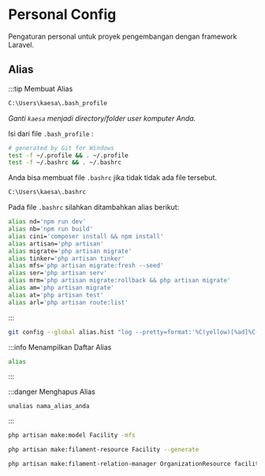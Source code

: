 # Personal Config

Pengaturan personal untuk proyek pengembangan dengan framework Laravel.

## Alias

:::tip Membuat Alias

```txt
C:\Users\kaesa\.bash_profile
```
_Ganti `kaesa` menjadi directory/folder user komputer Anda._

Isi dari file `.bash_profile` :
```bash
# generated by Git for Windows
test -f ~/.profile && . ~/.profile
test -f ~/.bashrc && . ~/.bashrc
```

Anda bisa membuat file `.bashrc` jika tidak tidak ada file tersebut.
```txt
C:\Users\kaesa\.bashrc
```

Pada file `.bashrc` silahkan ditambahkan alias berikut:
```bash
alias nd='npm run dev'
alias nb='npm run build'
alias cini='composer install && npm install'
alias artisan='php artisan'
alias migrate='php artisan migrate'
alias tinker='php artisan tinker'
alias mfs='php artisan migrate:fresh --seed'
alias ser='php artisan serv'
alias mrm='php artisan migrate:rollback && php artisan migrate'
alias am='php artisan migrate'
alias at='php artisan test'
alias arl='php artisan route:list'
```

:::

```bash
git config --global alias.hist "log --pretty=format:'%C(yellow)[%ad]%C(reset) %C(green)[%h]%C(reset) | %C(red)%s %C(bold red){{%an}}%C(reset) %C(blue)%d%C(reset)' --graph --date=short"
```

:::info Menampilkan Daftar Alias

```bash
alias
```

:::

:::danger Menghapus Alias

```
unalias nama_alias_anda
```

:::


```bash
php artisan make:model Facility -mfs
```

```bash
php artisan make:filament-resource Facility --generate
```

```bash
php artisan make:filament-relation-manager OrganizationResource facilities name
```